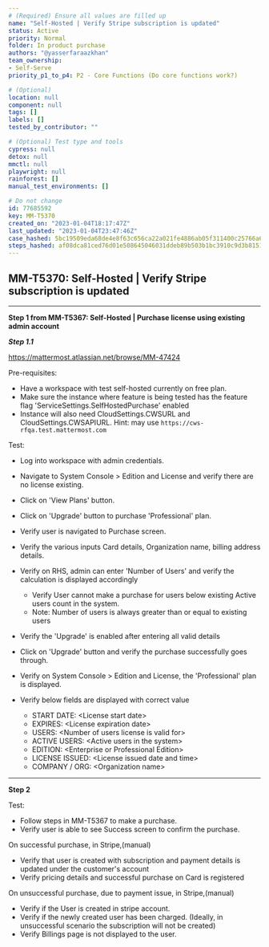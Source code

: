 ```yaml
---
# (Required) Ensure all values are filled up
name: "Self-Hosted | Verify Stripe subscription is updated"
status: Active
priority: Normal
folder: In product purchase
authors: "@yasserfaraazkhan"
team_ownership: 
- Self-Serve
priority_p1_to_p4: P2 - Core Functions (Do core functions work?)

# (Optional)
location: null
component: null
tags: []
labels: []
tested_by_contributor: ""

# (Optional) Test type and tools
cypress: null
detox: null
mmctl: null
playwright: null
rainforest: []
manual_test_environments: []

# Do not change
id: 77685592
key: MM-T5370
created_on: "2023-01-04T18:17:47Z"
last_updated: "2023-01-04T23:47:46Z"
case_hashed: 5bc19509eda68de4e8f63c656ca22a021fe4886ab05f311400c25766a650deffea45f8a9c9cdb1bcca8f3b99e799a4d2
steps_hashed: af08dca81ced76d01e508645046031ddeb89b503b1bc3910c9d3b81514d6139fb0ca7b2470711d762e3257085580a75f
---
```


<!-- (Auto-generated) Based on frontmatter's "key" and "name" -->

## MM-T5370: Self-Hosted | Verify Stripe subscription is updated

---

**Step 1 from MM-T5367: Self-Hosted | Purchase license using existing admin account**

<!-- (Auto-generated) Note: Step 1.1 should not be updated here. Instead, modify directly to the referenced MM-T5367 test case. -->

_**Step 1.1**_

<https://mattermost.atlassian.net/browse/MM-47424>

Pre-requisites:

- Have a workspace with test self-hosted currently on free plan.
- Make sure the instance where feature is being tested has the feature flag 'ServiceSettings.SelfHostedPurchase' enabled
- Instance will also need CloudSettings.CWSURL and CloudSettings.CWSAPIURL. Hint: may use `https://cws-rfqa.test.mattermost.com`

Test:

- Log into workspace with admin credentials.

- Navigate to System Console > Edition and License and verify there are no license existing.

- Click on 'View Plans' button.

- Click on 'Upgrade' button to purchase 'Professional' plan.

- Verify user is navigated to Purchase screen.

- Verify the various inputs Card details, Organization name, billing address details.

- Verify on RHS, admin can enter 'Number of Users' and verify the calculation is displayed accordingly

  - Verify User cannot make a purchase for users below existing Active users count in the system.
  - Note: Number of users is always greater than or equal to existing users

- Verify the 'Upgrade' is enabled after entering all valid details

- Click on 'Upgrade' button and verify the purchase successfully goes through.

- Verify on System Console > Edition and License, the 'Professional' plan is displayed.

- Verify below fields are displayed with correct value

  - START DATE: \<License start date>
  - EXPIRES: \<License expiration date>
  - USERS: \<Number of users license is valid for>
  - ACTIVE USERS: \<Active users in the system>
  - EDITION: \<Enterprise or Professional Edition>
  - LICENSE ISSUED: \<License issued date and time>
  - COMPANY / ORG: \<Organization name>

---

**Step 2**

Test:

- Follow steps in MM-T5367 to make a purchase.
- Verify user is able to see Success screen to confirm the purchase.

On successful purchase, in Stripe,(manual)

- Verify that user is created with subscription and payment details is updated under the customer's account
- Verify pricing details and successful purchase on Card is registered

On unsuccessful purchase, due to payment issue, in Stripe,(manual)

- Verify if the User is created in stripe account.
- Verify if the newly created user has been charged. (Ideally, in unsuccessful scenario the subscription will not be created)
- Verify Billings page is not displayed to the user.
